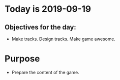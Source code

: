 # Today is 2019-09-19

## Objectives for the day:

- Make tracks. Design tracks. Make game awesome.

# Purpose

- Prepare the content of the game.
